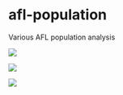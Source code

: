 # afl-population
Various AFL population analysis

![](https://github.com/BJ-Cochrane/afl-population/pop1.gif)

![](https://github.com/BJ-Cochrane/afl-population/pop2.gif)

![](https://github.com/BJ-Cochrane/afl-population/pop3.gif)


